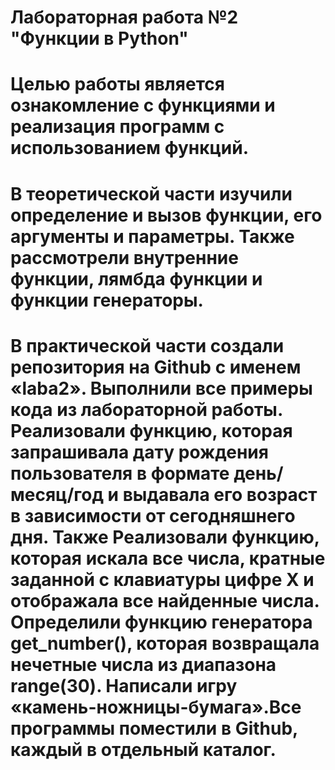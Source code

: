 # Лабораторная работа №2 "Функции в Python" 
# Целью работы является ознакомление с функциями и реализация программ с использованием функций.
# В теоретической части изучили определение и вызов функции, его аргументы и параметры. Также рассмотрели внутренние функции, лямбда функции и функции генераторы.
# В практической части создали  репозитория на Github с именем «laba2». Выполнили все примеры кода из лабораторной работы. Реализовали функцию, которая запрашивала дату рождения пользователя в формате день/месяц/год и выдавала его возраст в зависимости от сегодняшнего дня. Также Реализовали функцию, которая искала все числа, кратные заданной с клавиатуры цифре X и отображала все найденные числа. Определили функцию генератора get_number(), которая возвращала нечетные числа из диапазона range(30). Написали игру «камень-ножницы-бумага».Все программы поместили в Github, каждый в отдельный каталог.
